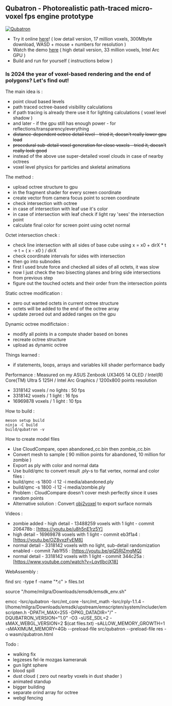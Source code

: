 ## Qubatron - Photorealistic path-traced micro-voxel fps engine prototype

[![Qubatron](https://img.youtube.com/vi/LqytIbcjX18/0.jpg)](https://www.youtube.com/watch?v=LqytIbcjX18)

- Try it online [here](https://milgra.com/qubatron/)! ( low detail version, 17 million voxels, 300Mbyte download, WASD + mouse + numbers for resolution )  
- Watch the demo [here](https://youtu.be/kmjUZZyvqhA?si=56xASom5bmYTcNpD) ( high detail version, 33 million voxels, Intel Arc GPU )
- Build and run for yourself ( instructions below )

### Is 2024 the year of voxel-based rendering and the end of polygons? Let's find out!

The main idea is :
- point cloud based levels
- path traced octree-based visibility calculations
- if path tracing is already there use it for lighting calculations ( voxel level shadow )
- and later - if the gpu still has enough power - for reflections/transparency/everything
- ~~distance-dependent octree detail level - tried it, doesn't really lower gpu load~~
- ~~procedural sub-detail voxel generation for close voxels - tried it, doesn't really look good~~
- instead of the above use super-detailed voxel clouds in case of nearby octrees
- voxel level physics for particles and skeletal animations

The method :
- upload octree structure to gpu
- in the fragment shader for every screen coordinate
 - create vector from camera focus point to screen coordinate
 - check intersection with octree
 - in case of intersection with leaf use it's color
 - in case of intersection with leaf check if light ray 'sees' the intersection point
 - calculate final color for screen point using octet normal

Octet intersection check :
- check line intersection with all sides of base cube using x = x0 + dirX * t -> t = ( x - x0 ) / dirX
- check coordinate intervals for sides with intersection
- then go into subnodes
 - first I used brute force and checked all sides of all octets, it was slow
 - now I just check the two bisecting planes and bring side intersections from previous step
 - figure out the touched octets and their order from the intersection points

Static octree modification :  
- zero out wanted octets in current octree structure
- octets will be added to the end of the octree array
- update zeroed out and added ranges on the gpu

Dynamic octree modifictaion :
- modify all points in a compute shader based on bones
- recreate octree structure
- upload as dynamic octree

Things learned :
- if statements, loops, arrays and variables kill shader performance badly

Performance :
Measured on my ASUS Zenbook UX3405 14 OLED / Intel(R) Core(TM) Ultra 5 125H / Intel Arc Graphics / 1200x800 points resolution
- 3318142 voxels / no lights : 50 fps
- 3318142 voxels / 1 light : 16 fps
- 16969878 voxels / 1 light : 10 fps 

How to build :
```
meson setup build
ninja -C build
build/qubatron -v
```

How to create model files

- Use CloudCompare, open abandoned_cc.bin then zombie_cc.bin
- Convert mesh to sample ( 90 million points for abandoned, 10 million for zombie )
- Export as ply with color and normal data
- Use build/qmc to convert result .ply-s to flat vertex, normal and color files :
 - build/qmc -s 1800 -l 12 -i media/abandoned.ply
 - build/qmc -s 1800 -l 12 -i media/zombie.ply
- Problem : CloudCompare doesn't cover mesh perfectly since it uses random points
- Alternative solution : Convert [obj2voxel](https`://github.com/Eisenwave/obj2voxel) to export surface normals

Videos :

- zombie added - high detail - 13488259 voxels with 1 light - commit 206478b : [https://youtu.be/u8h5nE1rz5Y]
- high detail - 16969878 voxels with 1 light - commit eb3f1a4 : [https://youtu.be/OZ8vxzFvEM8]
- normal detail - 3318142 voxels with no light, sub-detail randomization enabled - commit 7ab1f55 : [https://youtu.be/giQ5RIZmgMQ]
- normal detail - 3318142 voxels with 1 light - commit 344c25a : [https://www.youtube.com/watch?v=LqytIbcjX18]

WebAssembly :

find src -type f -name "*.c" > files.txt

source "/home/milgra/Downloads/emsdk/emsdk_env.sh"

emcc -Isrc/qubatron -Isrc/mt_core -Isrc/mt_math -Isrc/rply-1.1.4 -I/home/milgra/Downloads/emsdk/upstream/emscripten/system/includer/emscripten.h -DPATH_MAX=255 -DPKG_DATADIR=\"/\" -DQUBATRON_VERSION=\"1.0\" -O3 -sUSE_SDL=2 -sMAX_WEBGL_VERSION=2 $(cat files.txt) -sALLOW_MEMORY_GROWTH=1 -sMAXIMUM_MEMORY=4Gb --preload-file src/qubatron --preload-file res -o wasm/qubatron.html

Todo :

- walking fix
- legzeses fel-le mozgas kameranak
- gun light sphere
- blood spill
- dust cloud ( zero out nearby voxels in dust shader )
- animated standup
- bigger building
- separate orind array for octree
- webgl fencing
